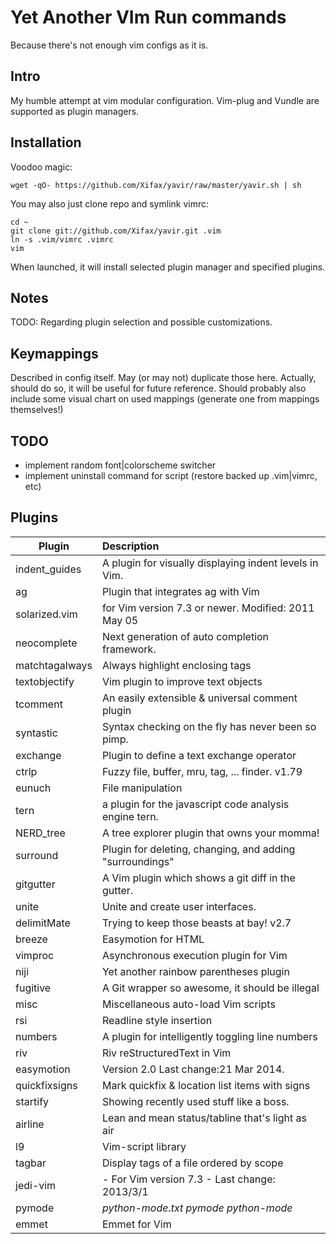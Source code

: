 # Yet Another VIm Run commands

Because there's not enough vim configs as it is.

## Intro

My humble attempt at vim modular configuration. Vim-plug and Vundle are
supported as plugin managers.

## Installation

Voodoo magic:

    wget -qO- https://github.com/Xifax/yavir/raw/master/yavir.sh | sh

You may also just clone repo and symlink vimrc:

    cd ~
    git clone git://github.com/Xifax/yavir.git .vim
    ln -s .vim/vimrc .vimrc
    vim

When launched, it will install selected plugin manager and specified plugins.

## Notes

TODO: Regarding plugin selection and possible customizations.

## Keymappings

Described in config itself. May (or may not) duplicate those here.
Actually, should do so, it will be useful for future reference.
Should probably also include some visual chart on used mappings (generate one
from mappings themselves!)

## TODO

* implement random font|colorscheme switcher
* implement uninstall command for script (restore backed up .vim|vimrc, etc)

## Plugins

| Plugin | Description |
|--------|:------------|
|indent_guides|  A plugin for visually displaying indent levels in Vim.|
|ag|   Plugin that integrates ag with Vim|
|solarized.vim| for Vim version 7.3 or newer. Modified: 2011 May 05|
|neocomplete|	Next generation of auto completion framework.|
|matchtagalways|  Always highlight enclosing tags|
|textobjectify|  Vim plugin to improve text objects|
|tcomment|  An easily extensible & universal comment plugin|
|syntastic|   Syntax checking on the fly has never been so pimp.|
|exchange|  Plugin to define a text exchange operator|
|ctrlp|       Fuzzy file, buffer, mru, tag, ... finder. v1.79|
|eunuch|  File manipulation|
|tern|   a plugin for the javascript code analysis engine tern.|
|NERD_tree|   A tree explorer plugin that owns your momma!|
|surround|  Plugin for deleting, changing, and adding "surroundings"|
|gitgutter|              A Vim plugin which shows a git diff in the gutter.|
|unite|	Unite and create user interfaces.|
|delimitMate|   Trying to keep those beasts at bay! v2.7     |
|breeze| Easymotion for HTML|
|vimproc|	Asynchronous execution plugin for Vim|
|niji|                              Yet another rainbow parentheses plugin|
|fugitive|  A Git wrapper so awesome, it should be illegal|
|misc|  Miscellaneous auto-load Vim scripts|
|rsi|  Readline style insertion|
|numbers|  A plugin for intelligently toggling line numbers|
|riv|           Riv         reStructuredText in Vim|
|easymotion|	Version 2.0  Last change:21 Mar 2014.|
|quickfixsigns|   Mark quickfix & location list items with signs|
|startify|  Showing recently used stuff like a boss.|
|airline|  Lean and mean status/tabline that's light as air|
|l9|        Vim-script library|
|tagbar|    Display tags of a file ordered by scope|
|jedi-vim| - For Vim version 7.3 - Last change: 2013/3/1|
|pymode|  *python-mode.txt*  *pymode* *python-mode*|
|emmet|	Emmet for Vim|
